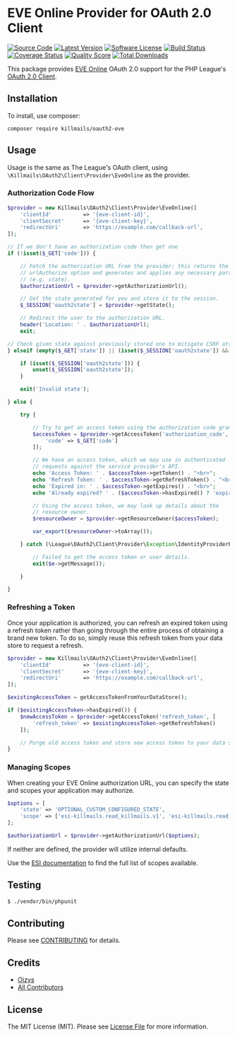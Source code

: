 # EVE Online Provider for OAuth 2.0 Client
[![Source Code](http://img.shields.io/badge/source-killmails/oauth2--eve-blue.svg?style=flat-square)](https://github.com/killmails/oauth2-eve)
[![Latest Version](https://img.shields.io/github/release/killmails/oauth2-eve.svg?style=flat-square)](https://github.com/killmails/oauth2-eve/releases)
[![Software License](https://img.shields.io/badge/license-MIT-brightgreen.svg?style=flat-square)](LICENSE.md)
[![Build Status](https://img.shields.io/travis/killmails/oauth2-eve/master.svg?style=flat-square)](https://travis-ci.org/killmails/oauth2-eve)
[![Coverage Status](https://img.shields.io/scrutinizer/coverage/g/killmails/oauth2-eve.svg?style=flat-square)](https://scrutinizer-ci.com/g/killmails/oauth2-eve/code-structure)
[![Quality Score](https://img.shields.io/scrutinizer/g/killmails/oauth2-eve.svg?style=flat-square)](https://scrutinizer-ci.com/g/killmails/oauth2-eve)
[![Total Downloads](https://img.shields.io/packagist/dt/killmails/oauth2-eve.svg?style=flat-square)](https://packagist.org/packages/killmails/oauth2-eve)

This package provides [EVE Online](https://developers.eveonline.com) OAuth 2.0 support for the PHP League's [OAuth 2.0 Client](https://github.com/thephpleague/oauth2-client).

## Installation

To install, use composer:

```
composer require killmails/oauth2-eve
```

## Usage

Usage is the same as The League's OAuth client, using `\Killmails\OAuth2\Client\Provider\EveOnline` as the provider.

### Authorization Code Flow

```php
$provider = new Killmails\OAuth2\Client\Provider\EveOnline([
    'clientId'          => '{eve-client-id}',
    'clientSecret'      => '{eve-client-key}',
    'redirectUri'       => 'https://example.com/callback-url',
]);

// If we don't have an authorization code then get one
if (!isset($_GET['code'])) {

    // Fetch the authorization URL from the provider; this returns the
    // urlAuthorize option and generates and applies any necessary parameters
    // (e.g. state).
    $authorizationUrl = $provider->getAuthorizationUrl();

    // Get the state generated for you and store it to the session.
    $_SESSION['oauth2state'] = $provider->getState();

    // Redirect the user to the authorization URL.
    header('Location: ' . $authorizationUrl);
    exit;

// Check given state against previously stored one to mitigate CSRF attack
} elseif (empty($_GET['state']) || (isset($_SESSION['oauth2state']) && $_GET['state'] !== $_SESSION['oauth2state'])) {

    if (isset($_SESSION['oauth2state'])) {
        unset($_SESSION['oauth2state']);
    }

    exit('Invalid state');

} else {

    try {

        // Try to get an access token using the authorization code grant.
        $accessToken = $provider->getAccessToken('authorization_code', [
            'code' => $_GET['code']
        ]);

        // We have an access token, which we may use in authenticated
        // requests against the service provider's API.
        echo 'Access Token: ' . $accessToken->getToken() . "<br>";
        echo 'Refresh Token: ' . $accessToken->getRefreshToken() . "<br>";
        echo 'Expired in: ' . $accessToken->getExpires() . "<br>";
        echo 'Already expired? ' . ($accessToken->hasExpired() ? 'expired' : 'not expired') . "<br>";

        // Using the access token, we may look up details about the
        // resource owner.
        $resourceOwner = $provider->getResourceOwner($accessToken);

        var_export($resourceOwner->toArray());

    } catch (\League\OAuth2\Client\Provider\Exception\IdentityProviderException $e) {

        // Failed to get the access token or user details.
        exit($e->getMessage());

    }

}
```
### Refreshing a Token

Once your application is authorized, you can refresh an expired token using a refresh token rather than going through the entire process of obtaining a brand new token. To do so, simply reuse this refresh token from your data store to request a refresh.

```php
$provider = new Killmails\OAuth2\Client\Provider\EveOnline([
    'clientId'          => '{eve-client-id}',
    'clientSecret'      => '{eve-client-key}',
    'redirectUri'       => 'https://example.com/callback-url',
]);

$existingAccessToken = getAccessTokenFromYourDataStore();

if ($existingAccessToken->hasExpired()) {
    $newAccessToken = $provider->getAccessToken('refresh_token', [
        'refresh_token' => $existingAccessToken->getRefreshToken()
    ]);

    // Purge old access token and store new access token to your data store.
}
```

### Managing Scopes

When creating your EVE Online authorization URL, you can specify the state and scopes your application may authorize.

```php
$options = [
    'state' => 'OPTIONAL_CUSTOM_CONFIGURED_STATE',
    'scope' => ['esi-killmails.read_killmails.v1', 'esi-killmails.read_corporation_killmails.v1']
];

$authorizationUrl = $provider->getAuthorizationUrl($options);
```
If neither are defined, the provider will utilize internal defaults.

Use the [ESI documentation](https://esi.evetech.net/ui/) to find the full list of scopes available.

## Testing

``` bash
$ ./vendor/bin/phpunit
```

## Contributing

Please see [CONTRIBUTING](https://github.com/killmails/oauth2-eve/blob/master/CONTRIBUTING.md) for details.

## Credits

- [Oizys](https://github.com/syzio)
- [All Contributors](https://github.com/killmails/oauth2-eve/contributors)

## License

The MIT License (MIT). Please see [License File](https://github.com/killmails/oauth2-eve/blob/master/LICENSE) for more information.
